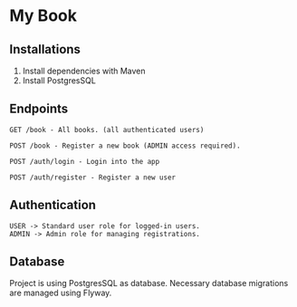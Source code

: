 # My Book

## Installations
1. Install dependencies with Maven
2. Install PostgresSQL

## Endpoints
```
GET /book - All books. (all authenticated users)

POST /book - Register a new book (ADMIN access required).

POST /auth/login - Login into the app

POST /auth/register - Register a new user
```

## Authentication

```
USER -> Standard user role for logged-in users.
ADMIN -> Admin role for managing registrations.
```

## Database

Project is using PostgresSQL as database. Necessary database migrations are managed using Flyway.
